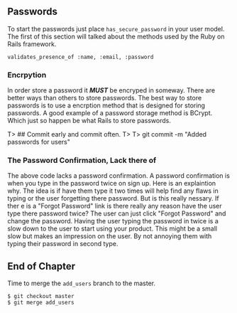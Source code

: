 ## Passwords
To start the passwords just place `has_secure_password` in your user model. The first of this section will talked about the methods used by the Ruby on Rails framework.

	validates_presence_of :name, :email, :password

### Encrpytion
In order store a password it ***MUST*** be encryped in someway. There are better ways than others to store passwords. The best way to store passwords is to use a encrption method that is designed for storing passwords. A good example of a password storage method is BCrypt. Which just so happen be what Rails to store passwords.



T> ## Commit early and commit often.
T>
T>	git commit -m "Added passwords for users"

### The Password Confirmation, Lack there of
The above code lacks a password confirmation. A password confirmation is when you type in the password twice on sign up.  Here is an explaintion why. The idea is if have them type it two times will help find any flaws in typing or the user forgetting there password. But is this really nessary. If ther e is a "Forgot Password" link is there really any reason have the user type there password twice? The user can just click "Forgot Password" and change the password. Having the user typing the password in twice is a slow down to the user to start using your product. This might be a small slow but makes an impression on the user. By not annoying them with typing their password in second type.

## End of Chapter
Time to merge the `add_users` branch to the master.

	$ git checkout master
	$ git merge add_users

